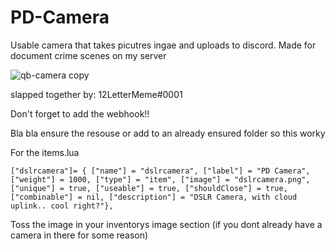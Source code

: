 # PD-Camera

Usable camera that takes picutres ingae and uploads to discord. Made for document crime scenes on my server

![qb-camera copy](https://user-images.githubusercontent.com/91357757/167040019-92e7fb4c-e3bd-4816-bb2c-a0bdb6135a27.png)

slapped together by: 12LetterMeme#0001

Don't forget to add the webhook!!

Bla bla ensure the resouse or add to an already ensured folder so this worky

For the items.lua

```
["dslrcamera"]= { ["name"] = "dslrcamera", ["label"] = "PD Camera", ["weight"] = 1000, ["type"] = "item", ["image"] = "dslrcamera.png", ["unique"] = true, ["useable"] = true, ["shouldClose"] = true, ["combinable"] = nil, ["description"] = "DSLR Camera, with cloud uplink.. cool right?"},
```

Toss the image in your inventorys image section (if you dont already have a camera in there for some reason)
